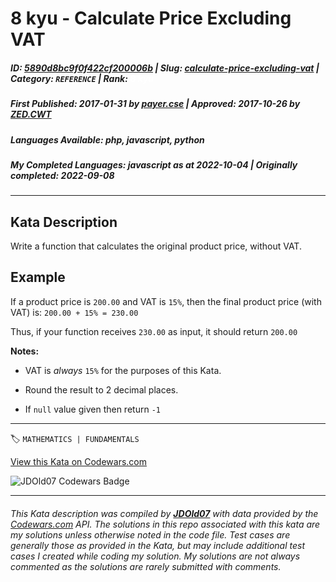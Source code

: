 # 8 kyu - Calculate Price Excluding VAT

##### **ID**: [5890d8bc9f0f422cf200006b](https://www.codewars.com/kata/5890d8bc9f0f422cf200006b) | **Slug**: [calculate-price-excluding-vat](https://www.codewars.com/kata/5890d8bc9f0f422cf200006b) | **Category**: `REFERENCE` | **Rank**: <span style="color:white">8 kyu</span>

##### **First Published**: 2017-01-31 ***by*** [payer.cse](https://www.codewars.com/users/payer.cse) | **Approved**: 2017-10-26 ***by*** [ZED.CWT](https://www.codewars.com/users/ZED.CWT)

##### **Languages Available**: php, javascript, python

##### **My Completed Languages**: javascript ***as at*** 2022-10-04 | **Originally completed**: 2022-09-08

---

## Kata Description


Write a function that calculates the original product price, without VAT.



## Example

If a product price is `200.00` and VAT is `15%`, then the final product price (with VAT) is: `200.00 + 15% = 230.00`



Thus, if your function receives `230.00` as input, it should return `200.00`



**Notes:** 



* VAT is *always* `15%` for the purposes of this Kata.

* Round the result to 2 decimal places.

* If `null` value given then return `-1`

---


🏷 `MATHEMATICS | FUNDAMENTALS`


[View this Kata on Codewars.com](https://www.codewars.com/kata/5890d8bc9f0f422cf200006b)

![](https://www.codewars.com/users/jdold07/badges/large "JDOld07 Codewars Badge")

---

###### *This Kata description was compiled by [**JDOld07**](https://tpstech.dev) with data provided by the [Codewars.com](https://www.codewars.com) API.  The solutions in this repo associated with this kata are my solutions unless otherwise noted in the code file.  Test cases are generally those as provided in the Kata, but may include additional test cases I created while coding my solution.  My solutions are not always commented as the solutions are rarely submitted with comments.*
